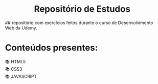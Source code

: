 <h1 align="center"> Repositório de Estudos </h1>
## repositório com exercícios feitos durante o curso de Desenvolvimento Web da Udemy. 


# Conteúdos presentes: 
📚 HTML5 <br>
📚 CSS3 <br>
📚 JAVASCRIPT <br> 


